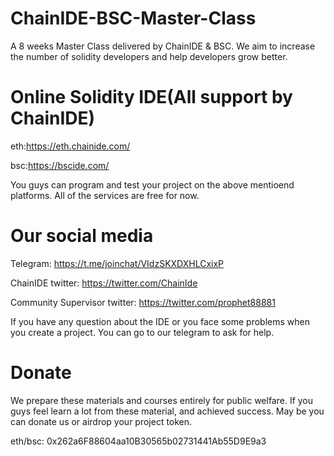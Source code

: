 # ChainIDE-BSC-Master-Class

A 8 weeks Master Class delivered by ChainIDE & BSC.
We aim to increase the number of solidity developers and help developers grow better.


# Online Solidity IDE(All support by ChainIDE)

eth:https://eth.chainide.com/

bsc:https://bscide.com/

You guys can program and test your project on the above mentioend platforms.
All of the services are free for now.


# Our social media

Telegram: https://t.me/joinchat/VIdzSKXDXHLCxixP

ChainIDE twitter: https://twitter.com/ChainIde

Community Supervisor twitter: https://twitter.com/prophet88881


If you have any question about the IDE or you face some problems when you create a project.
You can go to our telegram to ask for help.

# Donate

We prepare these materials and courses entirely for public welfare.
If you guys feel learn a lot from these material, and achieved success.
May be you can donate us or airdrop your project token.

eth/bsc: 0x262a6F88604aa10B30565b02731441Ab55D9E9a3
